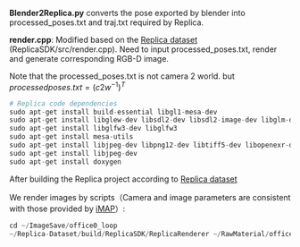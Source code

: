 **Blender2Replica.py** converts the pose exported by blender into processed_poses.txt and traj.txt required by Replica.



**render.cpp**: Modified based on the [Replica dataset](https://github.com/facebookresearch/Replica-Dataset) (ReplicaSDK/src/render.cpp). Need to input processed_poses.txt, render and generate corresponding RGB-D image.

Note that the processed_poses.txt is not camera 2 world. but
$processed poses.txt = (c2w^{-1})^T$


```python
# Replica code dependencies
sudo apt-get install build-essential libgl1-mesa-dev
sudo apt-get install libglew-dev libsdl2-dev libsdl2-image-dev libglm-dev libfreetype6-dev
sudo apt-get install libglfw3-dev libglfw3
sudo apt-get install mesa-utils
sudo apt-get install libjpeg-dev libpng12-dev libtiff5-dev libopenexr-dev  
sudo apt-get install libjpeg-dev
sudo apt-get install doxygen
```



After building the Replica project according to [Replica dataset](https://github.com/facebookresearch/Replica-Dataset/tree/main#:~:text=to%20download%20Replica.-,Replica%20SDK,-Setup) 

We render images by scripts（Camera and image parameters are consistent with those provided by [iMAP](https://openaccess.thecvf.com/content/ICCV2021/html/Sucar_iMAP_Implicit_Mapping_and_Positioning_in_Real-Time_ICCV_2021_paper.html)）:

```python
cd ~/ImageSave/office0_loop
~/Replica-Dataset/build/ReplicaSDK/ReplicaRenderer ~/RawMaterial/office_0/mesh.ply  ~/RawMaterial/office_0/textures/ 
```

